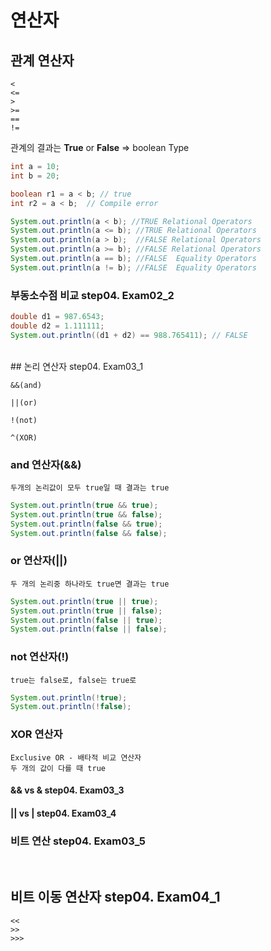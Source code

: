 # 연산자

## 관계 연산자
    <
    <=
    >
    >=
    ==
    !=

관계의 결과는 **True** or **False** => boolean Type

```java
int a = 10;
int b = 20;

boolean r1 = a < b; // true
int r2 = a < b;  // Compile error

System.out.println(a < b); //TRUE Relational Operators
System.out.println(a <= b); //TRUE Relational Operators
System.out.println(a > b);  //FALSE Relational Operators
System.out.println(a >= b); //FALSE Relational Operators
System.out.println(a == b); //FALSE  Equality Operators
System.out.println(a != b); //FALSE  Equality Operators
```

### 부동소수점 비교 step04. Exam02_2
```java
double d1 = 987.6543;
double d2 = 1.111111;
System.out.println((d1 + d2) == 988.765411); // FALSE
```
</br>
## 논리 연산자 step04. Exam03_1

    &&(and)

    ||(or)

    !(not)

    ^(XOR)


### and 연산자(&&)

    두개의 논리값이 모두 true일 때 결과는 true

```java
System.out.println(true && true);
System.out.println(true && false);
System.out.println(false && true);
System.out.println(false && false);
```

### or 연산자(||)

    두 개의 논리중 하나라도 true면 결과는 true

```java
System.out.println(true || true);
System.out.println(true || false);
System.out.println(false || true);
System.out.println(false || false);
```

### not 연산자(!)

    true는 false로, false는 true로

```java
System.out.println(!true);
System.out.println(!false);
```

### XOR 연산자

    Exclusive OR - 배타적 비교 연산자
    두 개의 값이 다를 때 true



#### && vs & step04. Exam03_3


#### || vs | step04. Exam03_4

### 비트 연산 step04. Exam03_5

</br>

## 비트 이동 연산자 step04. Exam04_1
    <<
    >>
    >>>